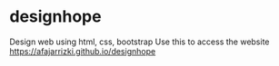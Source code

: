 # designhope
Design web using html, css, bootstrap
Use this to access the website https://afajarrizki.github.io/designhope
